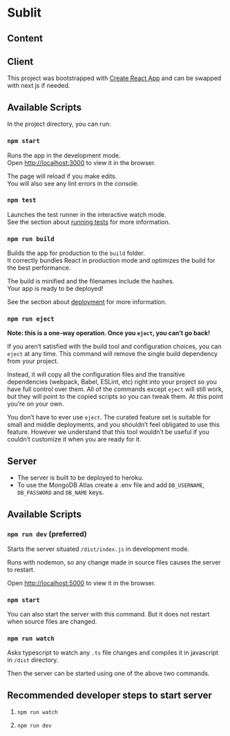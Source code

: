 # Sublit

## Content

## Client 
This project was bootstrapped with [Create React App](https://github.com/facebook/create-react-app) and can be swapped with next js if needed.

## Available Scripts

In the project directory, you can run:

### `npm start`

Runs the app in the development mode.\
Open [http://localhost:3000](http://localhost:3000) to view it in the browser.

The page will reload if you make edits.\
You will also see any lint errors in the console.

### `npm test`

Launches the test runner in the interactive watch mode.\
See the section about [running tests](https://facebook.github.io/create-react-app/docs/running-tests) for more information.

### `npm run build`

Builds the app for production to the `build` folder.\
It correctly bundles React in production mode and optimizes the build for the best performance.

The build is minified and the filenames include the hashes.\
Your app is ready to be deployed!

See the section about [deployment](https://facebook.github.io/create-react-app/docs/deployment) for more information.

### `npm run eject`

**Note: this is a one-way operation. Once you `eject`, you can’t go back!**

If you aren’t satisfied with the build tool and configuration choices, you can `eject` at any time. This command will remove the single build dependency from your project.

Instead, it will copy all the configuration files and the transitive dependencies (webpack, Babel, ESLint, etc) right into your project so you have full control over them. All of the commands except `eject` will still work, but they will point to the copied scripts so you can tweak them. At this point you’re on your own.

You don’t have to ever use `eject`. The curated feature set is suitable for small and middle deployments, and you shouldn’t feel obligated to use this feature. However we understand that this tool wouldn’t be useful if you couldn’t customize it when you are ready for it.

##  Server
- The server is built to be deployed to heroku.
- To use the MongoDB Atlas create a .env file and add `DB_USERNAME`, `DB_PASSWORD` and `DB_NAME` keys.

## Available Scripts

### `npm run dev` (preferred)

Starts the server situated `/dist/index.js` in development mode.

Runs with nodemon, so any change made in source files causes the server to restart.

Open [http://localhost:5000](http://localhost:5000) to view it in the browser.

### `npm start`

You can also start the server with this command. But it does not restart when source files are changed.

### `npm run watch`

Asks typescript to watch any `.ts` file changes and compiles it in javascript in `/dist` directory.

Then the server can be started using one of the above two commands.

## Recommended developer steps to start server  

1. `npm run watch`

2. `npm run dev`
